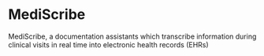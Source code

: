 # MediScribe
MediScribe, a documentation assistants which transcribe information during clinical visits in real time into electronic health records (EHRs) 
